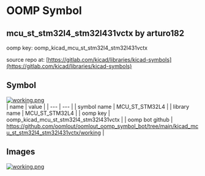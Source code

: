 # OOMP Symbol  
## mcu_st_stm32l4_stm32l431vctx  by arturo182  
  
oomp key: oomp_kicad_mcu_st_stm32l4_stm32l431vctx  
  
source repo at: [https://gitlab.com/kicad/libraries/kicad-symbols](https://gitlab.com/kicad/libraries/kicad-symbols)  
## Symbol  
  
[![working.png](working_600.png)](working.png)  
| name | value | 
| --- | --- | 
| symbol name | MCU_ST_STM32L4 | 
| library name | MCU_ST_STM32L4 | 
| oomp key | oomp_kicad_mcu_st_stm32l4_stm32l431vctx | 
| oomp bot github | https://github.com/oomlout/oomlout_oomp_symbol_bot/tree/main/kicad_mcu_st_stm32l4_stm32l431vctx/working | 
## Images  
  
[![working.png](working_140.png)](working.png)  
